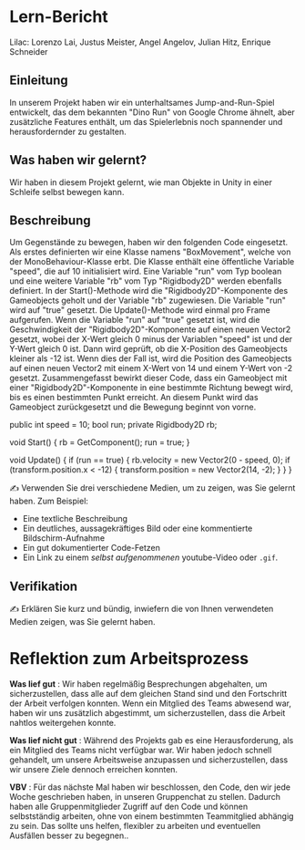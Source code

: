 # Lern-Bericht
Lilac: Lorenzo Lai, Justus Meister, Angel Angelov, Julian Hitz, Enrique Schneider

## Einleitung

In unserem Projekt haben wir ein unterhaltsames Jump-and-Run-Spiel entwickelt, das dem bekannten "Dino Run" von Google Chrome ähnelt, aber zusätzliche Features enthält, um das Spielerlebnis noch spannender und herausfordernder zu gestalten.

## Was haben wir gelernt?

Wir haben in diesem Projekt gelernt, wie man Objekte in Unity in einer Schleife selbst bewegen kann.

## Beschreibung

Um Gegenstände zu bewegen, haben wir den folgenden Code eingesetzt. Als erstes definierten wir eine Klasse namens "BoxMovement", welche von der MonoBehaviour-Klasse erbt. Die Klasse enthält eine öffentliche Variable "speed", die auf 10 initialisiert wird. Eine Variable "run" vom Typ boolean und eine weitere Variable "rb" vom Typ "Rigidbody2D" werden ebenfalls definiert. In der Start()-Methode wird die "Rigidbody2D"-Komponente des Gameobjects geholt und der Variable "rb" zugewiesen. Die Variable "run" wird auf "true" gesetzt. Die Update()-Methode wird einmal pro Frame aufgerufen. Wenn die Variable "run" auf "true" gesetzt ist, wird die Geschwindigkeit der "Rigidbody2D"-Komponente auf einen neuen Vector2 gesetzt, wobei der X-Wert gleich 0 minus der Variablen "speed" ist und der Y-Wert gleich 0 ist. Dann wird geprüft, ob die X-Position des Gameobjects kleiner als -12 ist. Wenn dies der Fall ist, wird die Position des Gameobjects auf einen neuen Vector2 mit einem X-Wert von 14 und einem Y-Wert von -2 gesetzt. Zusammengefasst bewirkt dieser Code, dass ein Gameobject mit einer "Rigidbody2D"-Komponente in eine bestimmte Richtung bewegt wird, bis es einen bestimmten Punkt erreicht. An diesem Punkt wird das Gameobject zurückgesetzt und die Bewegung beginnt von vorne.

public int speed = 10;
bool run;
private Rigidbody2D rb;

void Start()
{
    rb = GetComponent<Rigidbody2D>();
    run = true;
}

void Update()
{
    if (run == true)
    {
        rb.velocity = new Vector2(0 - speed, 0);
        if (transform.position.x < -12)
        {
            transform.position = new Vector2(14, -2);
        }
    }
}




✍️ Verwenden Sie drei verschiedene Medien, um zu zeigen, was Sie gelernt haben. Zum Beispiel:

* Eine textliche Beschreibung
* Ein deutliches, aussagekräftiges Bild oder eine kommentierte Bildschirm-Aufnahme
* Ein gut dokumentierter Code-Fetzen
* Ein Link zu einem *selbst aufgenommenen* youtube-Video oder `.gif`.

## Verifikation

✍️ Erklären Sie kurz und bündig, inwiefern die von Ihnen verwendeten Medien zeigen, was Sie gelernt haben.

# Reflektion zum Arbeitsprozess

**Was lief gut** :
Wir haben regelmäßig Besprechungen abgehalten, um sicherzustellen, dass alle auf dem gleichen Stand sind und den Fortschritt der Arbeit verfolgen konnten. Wenn ein Mitglied des Teams abwesend war, haben wir uns zusätzlich abgestimmt, um sicherzustellen, dass die Arbeit nahtlos weitergehen konnte.


**Was lief nicht gut** :
Während des Projekts gab es eine Herausforderung, als ein Mitglied des Teams nicht verfügbar war. Wir haben jedoch schnell gehandelt, um unsere Arbeitsweise anzupassen und sicherzustellen, dass wir unsere Ziele dennoch erreichen konnten.


**VBV** : Für das nächste Mal haben wir beschlossen, den Code, den wir jede Woche geschrieben haben, in unseren Gruppenchat zu stellen. Dadurch haben alle Gruppenmitglieder Zugriff auf den Code und können selbstständig arbeiten, ohne von einem bestimmten Teammitglied abhängig zu sein. Das sollte uns helfen, flexibler zu arbeiten und eventuellen Ausfällen besser zu begegnen..
